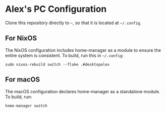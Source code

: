 # Alex's PC Configuration

Clone this repository directly to `~`, so that it is located at `~/.config`.


## For NixOS

The NixOS configuration includes home-manager as a module to ensure the entire system is consistent.
To build, run this in `~/.config`:
```
sudo nixos-rebuild switch --flake .#desktopalex
```

## For macOS

The macOS configuration declares home-manager as a standalone module.
To build, run:
```
home-manager switch
```
